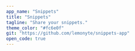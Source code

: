 ```yaml
---
app_name: "Snippets"
title: "Snippets"
tagline: "Share your snippets."
theme_color: "#fc6e0f"
git: "https://github.com/lemonyte/snippets-app"
open_code: true
---
```

